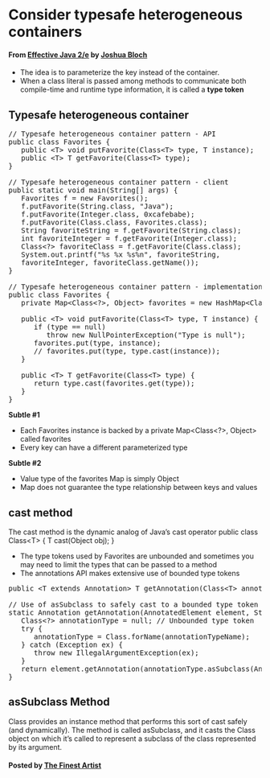 # Consider typesafe heterogeneous containers

#### From <u>[Effective Java 2/e](https://books.google.co.kr/books/about/Effective_Java.html?id=ka2VUBqHiWkC&hl=en)</u> by <u>[Joshua Bloch](https://en.wikipedia.org/wiki/Joshua_Bloch)</u>

* The idea is to parameterize the key instead of the container.
* When a class literal is passed among methods to communicate both compile-time and runtime type information, it is called a **type token**

## Typesafe heterogeneous container
<pre class="prettyprint">
// Typesafe heterogeneous container pattern - API
public class Favorites {
   public &lt;T&gt; void putFavorite(Class&lt;T&gt; type, T instance);
   public &lt;T&gt; T getFavorite(Class&lt;T&gt; type);
}

// Typesafe heterogeneous container pattern - client
public static void main(String[] args) {
   Favorites f = new Favorites();
   f.putFavorite(String.class, "Java");
   f.putFavorite(Integer.class, 0xcafebabe);
   f.putFavorite(Class.class, Favorites.class);
   String favoriteString = f.getFavorite(String.class);
   int favoriteInteger = f.getFavorite(Integer.class);
   Class&lt;?&gt; favoriteClass = f.getFavorite(Class.class);
   System.out.printf("%s %x %s%n", favoriteString,
   favoriteInteger, favoriteClass.getName());
}

// Typesafe heterogeneous container pattern - implementation
public class Favorites {
   private Map&lt;Class&lt;?&gt;, Object&gt; favorites = new HashMap&lt;Class&lt;?&gt;, Object&gt;();

   public &lt;T&gt; void putFavorite(Class&lt;T&gt; type, T instance) {
      if (type == null)
         throw new NullPointerException("Type is null");
      favorites.put(type, instance);
      // favorites.put(type, type.cast(instance));
   }

   public &lt;T&gt; T getFavorite(Class&lt;T&gt; type) {
      return type.cast(favorites.get(type));
   }
}
</pre>

**Subtle #1**
* Each Favorites instance is backed by a private Map&lt;Class&lt;?&gt;, Object&gt; called favorites
* Every key can have a different parameterized type

**Subtle #2**
* Value type of the favorites Map is simply Object
* Map does not guarantee the type relationship between keys and values

## cast method
The cast method is the dynamic analog of Java’s cast operator
</pre>
public class Class&lt;T&gt; {
   T cast(Object obj);
}
</pre>

* The type tokens used by Favorites are unbounded and sometimes you may need to limit the types that can be passed to a method
* The annotations API makes extensive use of bounded type tokens

<pre class="prettyprint">
public &lt;T extends Annotation&gt; T getAnnotation(Class&lt;T&gt; annotationType);

// Use of asSubclass to safely cast to a bounded type token
static Annotation getAnnotation(AnnotatedElement element, String annotationTypeName) {
   Class&lt;?&gt; annotationType = null; // Unbounded type token
   try {
      annotationType = Class.forName(annotationTypeName);
   } catch (Exception ex) {
      throw new IllegalArgumentException(ex);
   }
   return element.getAnnotation(annotationType.asSubclass(Annotation.class));
}
</pre>

## asSubclass Method
Class provides an instance method that performs this sort of cast safely (and dynamically). The method is called asSubclass, and it casts the Class object on which it’s called to represent a subclass of the class represented by its argument.

#### Posted by <u>[The Finest Artist](http://thefinestartist.com)
